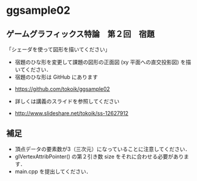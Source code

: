 ggsample02
==========
## ゲームグラフィックス特論　第２回　宿題

「シェーダを使って図形を描いてください」

* 宿題のひな形を変更して課題の図形の正面図 (xy 平面への直交投影図) を描いてください．
* 宿題のひな形は GitHub にあります
 - https://github.com/tokoik/ggsample02
* 詳しくは講義のスライドを参照してください
 - http://www.slideshare.net/tokoik/ss-12627912

## 補足

* 頂点データの要素数が3（三次元）になっていることに注意してください．
* glVertexAttribPointer() の第２引き数 size をそれに合わせる必要があります．
* main.cpp を提出してください．
